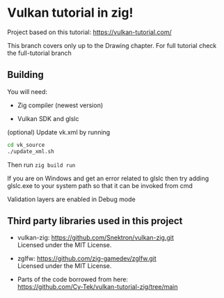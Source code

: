 # Vulkan tutorial in zig!

Project based on this tutorial: https://vulkan-tutorial.com/

This branch covers only up to the Drawing chapter. For full tutorial check the full-tutorial branch

## Building

You will need:

* Zig compiler (newest version)

* Vulkan SDK and glslc <br>

(optional) Update vk.xml by running 
```bash
cd vk_source
./update_xml.sh
```

Then run `zig build run`

If you are on Windows and get an error related to glslc then try adding glslc.exe to your system path so that it can be invoked from cmd

Validation layers are enabled in Debug mode

## Third party libraries used in this project

* vulkan-zig: https://github.com/Snektron/vulkan-zig.git <br>
Licensed under the MIT License.


* zglfw: https://github.com/zig-gamedev/zglfw.git <br>
Licensed under the MIT License.


* Parts of the code borrowed from here: <br>
https://github.com/Cy-Tek/vulkan-tutorial-zig/tree/main


